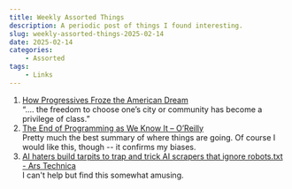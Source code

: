 ```yaml
---
title: Weekly Assorted Things
description: A periodic post of things I found interesting.
slug: weekly-assorted-things-2025-02-14
date: 2025-02-14
categories:
    - Assorted
tags:
    - Links
---
```




1. [How Progressives Froze the American Dream](https://www.theatlantic.com/magazine/archive/2025/03/american-geographic-social-mobility/681439/)\
  “…. the freedom to choose one’s city or community has become a privilege of class.”
1. [The End of Programming as We Know It – O’Reilly](https://www.oreilly.com/radar/the-end-of-programming-as-we-know-it/)\
  Pretty much the best summary of where things are going. Of course I would like this, though -- it confirms my biases.
1. [AI haters build tarpits to trap and trick AI scrapers that ignore robots.txt - Ars Technica](https://arstechnica.com/tech-policy/2025/01/ai-haters-build-tarpits-to-trap-and-trick-ai-scrapers-that-ignore-robots-txt/)\
  I can't help but find this somewhat amusing.